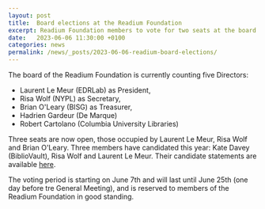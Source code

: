 ```yaml
---
layout: post
title:  Board elections at the Readium Foundation
excerpt: Readium Foundation members to vote for two seats at the board. 
date:   2023-06-06 11:30:00 +0100
categories: news
permalink: /news/_posts/2023-06-06-readium-board-elections/
---
```


The board of the Readium Foundation is currently counting five Directors:

- Laurent Le Meur (EDRLab) as President,
- Risa Wolf (NYPL) as Secretary,
- Brian O'Leary (BISG) as Treasurer,
- Hadrien Gardeur (De Marque)
- Robert Cartolano (Columbia University Libraries)

Three seats are now open, those occupied by Laurent Le Meur, Risa Wolf and Brian O'Leary. Three members have candidated this year: Kate Davey (BiblioVault), Risa Wolf and Laurent Le Meur. Their candidate statements are available [here](https://readium.org/membership/elections/2023/).

The voting period is starting on June 7th and will last until June 25th (one day before tre General Meeting), and is reserved to members of the Readium Foundation in good standing. 

